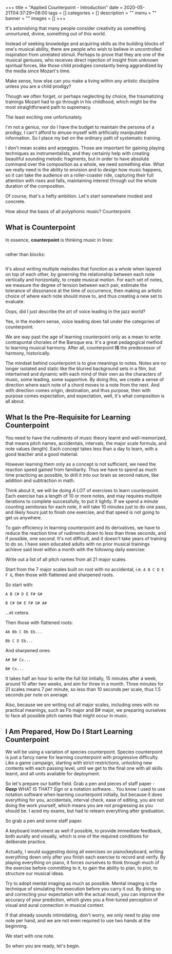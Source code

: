 +++
title = "Applied Counterpoint - Introduction"
date = 2020-05-21T04:37:29+08:00
tags = []
categories = []
description = ""
menu = ""
banner = ""
images = []
+++

It's astonishing that many people consider creativity as something unnurtured, divine, something out of this world.

Instead of seeking knowledge and acquiring skills as the building blocks of one's musical ability, there are people who wish to believe in uncontrolled inspiration from unrelated stimuli.
Perhaps to prove that they are one of the musical geniuses, who receives direct injection of insight from unknown spiritual forces, like those child prodigies constantly being aggrandized by the media since Mozart's time.

Make sense, how else can you make a living within any artistic discipline unless you are a child prodigy?

Though we often forget, or perhaps neglecting by choice, the traumatizing trainings Mozart had to go through in his childhood, which might be the most straightforward path to supremacy.

The least exciting one unfortunately.

I'm not a genius, nor do I have the budget to maintain the persona of a prodigy, I can't afford to amuse myself with artificially manipulated information.
So I place my bet on the ordinary path of systematic training.

I don't mean scales and arpeggios.
Those are important for gaining playing techniques as instrumentalists, and they certainly help with creating beautiful sounding melodic fragments, but in order to have absolute command over the composition as a whole, we need something else.
What we really need is the ability to envision and to design how music happens, so it can take the audience on a roller-coaster ride, capturing their full attention with rises and falls, maintaining interest through out the whole duration of the composition.

Of course, that's a hefty ambition.
Let's start somewhere modest and concrete.

How about the basis of all polyphonic music?
Counterpoint.

## What is Counterpoint

In essence, **counterpoint** is thinking music in lines:

![]()

rather than blocks:

![]()

It's about writing multiple melodies that function as a whole when layered on top of each other, by governing the relationship between each note vertically and horizontally, to create musical motion.
For each set of notes, we measure the degree of tension between each pair, estimate the tolerance of dissonance at the time of occurrence, then making an artistic choice of where each note should move to, and thus creating a new set to evaluate.

Oops, did I just describe the art of voice leading in the jazz world?

Yes, in the modern sense, voice leading does fall under the categories of counterpoint.

We are way past the age of learning counterpoint only as a mean to write contrapuntal chorales of the Baroque era.
It's a great pedagogical method to learning musical harmony.
After all, counterpoint **IS** the predecessor of harmony, historically.

The mindset behind counterpoint is to give meanings to notes.
Notes are no longer isolated and static like the blurred background sets in a film, but intertwined and dynamic with each mind of their own as the characters of music, some leading, some supportive.
By doing this, we create a sense of direction where each note of a chord moves to a note from the next.
And with direction comes origin, destination, and thus purpose, then with purpose comes expectation, and expectation, well, it's what composition is all about.

## What Is the Pre-Requisite for Learning Counterpoint

You need to have the rudiments of music theory learnt and well-memorized, that means pitch names, accidentals, intervals, the major scale formula, and note values (length).
Each concept takes less than a day to learn, with a good teacher and a good material.

However learning them only as a concept is not sufficient, we need the reaction speed gained from familiarity.
Thus we have to spend as much time practicing as possible, to drill it into our brain as second nature, like addition and subtraction in math.

Think about it, we will be doing *A LOT* of exercises to learn counterpoint.
Each exercise has a length of 10 or more notes, and may requires multiple iterations to complete successfully, to put it lightly.
If we spend a minute counting semitones for each note, it will take 10 minutes just to do one pass, and likely hours just to finish one exercise, and that speed is not going to get us anywhere.

To gain efficiency in learning counterpoint and its derivatives, we have to reduce the reaction time of rudiments down to less than three seconds, and if possible, one second.
It's not difficult, and it doesn't take years of training to do so.
I have seen educated adults with no prior musical trainings achieve said level within a month with the following daily exercise:

Write out a list of all pitch names from all 21 major scales.

Start from the 7 major scales built on root with no accidental, i.e. `A B C D E F G`, then those with flattened and sharpened roots.

So start with:

`A B C# D E F# G#`

`B C# D# E F# G# A#`

...et cetera.

Then those with flattened roots:

`Ab Bb C Db Eb...`

`Bb C D Eb...`

And sharpened ones:

`A# B# Cx...`

`B# Cx...`

It takes half an hour to write the full list initially, 15 minutes after a week, around 10 after two weeks, and aim for three in a month.
Three minutes for 21 scales means 7 per minute, so less than 10 seconds per scale, thus 1.5 seconds per note on average.

Also, because we are writing out all major scales, including ones with no practical meanings, such as Fb major and B# major, we preparing ourselves to face all possible pitch names that might occur in music.

## I Am Prepared, How Do I Start Learning Counterpoint

We will be using a variation of species counterpoint.
Species counterpoint is just a fancy name for learning counterpoint with progressive difficulty.
Like a game campaign, starting with strict restrictions, unlocking new contents with each passing level, until we get to the final one with all skills learnt, and all units available for deployment.

So let's prepare our battle field.
Grab a pen and pieces of staff paper - ***Gasp*** WHAT IS THAT?
*Sign* or a notation software...
You know I used to use notation software when learning counterpoint initially, but because it does everything for you, accidentals, interval check, ease of editing, you are not doing the work yourself, which means you are not progressing as you should be.
I aced my exams, but had to relearn everything after graduation.

So grab a pen and some staff paper.

A keyboard instrument as well if possible, to provide immediate feedback, both aurally and visually, which is one of the required conditions for deliberate practice.

Actually, I would suggesting doing all exercises on piano/keyboard, writing everything down only after you finish each exercise to record and verify.
By playing everything on piano, it forces ourselves to think through much of the exercise before committing to it, to gain the ability to plan, to plot, to structure our musical ideas.

Try to adopt mental imaging as much as possible.
Mental imaging is the technique of simulating the execution before you carry it out.
By doing so and correcting your expectation with the actual result, you can improve the accuracy of your prediction, which gives you a fine-tuned perception of visual and aural connection in musical context.

If that already sounds intimidating, don't worry, we only need to play one note per hand, and we are not even required to use two hands at the beginning.

We start with one note.

So when you are ready, let's begin.
